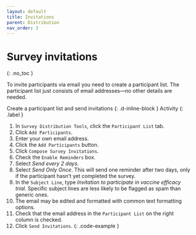 ```yaml
---
layout: default
title: Invitations
parent: Distribution
nav_order: 3
---
```


# Survey invitations
{: .no_toc }

To invite participants via email you need to create a participant list. The participant list just consists of email addresses—no other details are needed.

Create a participant list and send invitations
{: .d-inline-block }
Activity
{: .label }
1. In `Survey Distribution Tools`, click the `Participant List` tab.
2. Click `Add Participants`.
3. Enter your own email address.
4. Click the `Add Participants` button.
5. Click `Compose Survey Invitations`.
6. Check the `Enable Reminders` box.
7. Select _Send every 2 days_.
8. Select _Send Only Once_.  This will send one reminder after two days, only if the participant hasn’t yet completed the survey.
9. In the `Subject Line`, type _Invitation to participate in vaccine efficacy trial_. Specific subject lines are less likely to be flagged as spam than generic ones.
10. The email may be edited and formatted with common text formatting options.
11. Check that the email address in the `Participant List` on the right column is checked.
12. Click `Send Invitations`.
{: .code-example }
<!-- The {: .code-example } snippet causes the paragraph above to be enclosed in a box. -->
